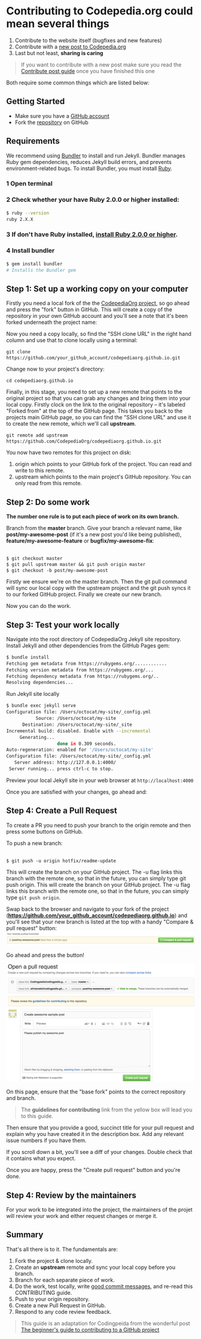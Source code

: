 # Contributing to Codepedia.org could mean several things

1. Contribute to the website itself (bugfixes and new features)
2. Contribute with a [new post to Codepedia.org](CONTRIBUTING_POST.md)
3. Last but not least, **sharing is caring**

> If you want to contribute with a new post make sure you read the [Contribute post guide](CONTRIBUTING_POST.md)
once you have finished this one

Both require some common things which are listed below:

## Getting Started
* Make sure you have a [GitHub account](https://github.com/signup/free)
* Fork the [repository](https://github.com/CodepediaOrg/codepediaorg.github.io) on GitHub

## Requirements
We recommend using [Bundler](http://bundler.io/) to install and run Jekyll. Bundler manages Ruby gem dependencies, reduces Jekyll build errors, and prevents environment-related bugs. To install Bundler, you must install [Ruby](https://www.ruby-lang.org/).

### 1 Open terminal

### 2 Check whether your have Ruby 2.0.0 or higher installed:
```bash
$ ruby --version
ruby 2.X.X
```
### 3 If don't have Ruby installed, [install Ruby 2.0.0 or higher](https://www.ruby-lang.org/en/downloads/). 

### 4 Install bundler
```bash
$ gem install bundler
# Installs the Bundler gem
```

## Step 1: Set up a working copy on your computer
Firstly you need a local fork of the the [CodepediaOrg project](https://github.com/CodepediaOrg/codepediaorg.github.io), so go ahead and press the "fork" button in GitHub. This will create a copy of the repository in your own GitHub account and you'll see a note that it's been forked underneath the project name:

Now you need a copy locally, so find the "SSH clone URL" in the right hand column and use that to clone locally using a terminal:
<pre><code class="bash">git clone https://github.com/your_github_account/codepediaorg.github.io.git</pre></code>

Change now to your project's directory:
<pre><code class="bash">cd codepediaorg.github.io</pre></code>

Finally, in this stage, you need to set up a new remote that points to the original project so that you can grab any changes and bring them into your local copy. Firstly clock on the link to the original repository – it's labeled "Forked from" at the top of the GitHub page. This takes you back to the projects main GitHub page, so you can find the "SSH clone URL" and use it to create the new remote, which we'll call **upstream**.

<pre><code class="bash">git remote add upstream https://github.com/CodepediaOrg/codepediaorg.github.io.git</pre></code>

You now have two remotes for this project on disk:

1. origin which points to your GitHub fork of the project. You can read and write to this remote.
2. upstream which points to the main project's GitHub repository. You can only read from this remote.

## Step 2: Do some work

**The number one rule is to put each piece of work on its own branch.**

Branch from the **master** branch. Give your branch a relevant name,
like __post/my-awesome-post__ (if it's a new post you'd like being published), __feature/my-awesome-feature__ or __bugfix/my-awesome-fix__:

<pre><code class="bash">
$ git checkout master
$ git pull upstream master && git push origin master
$ git checkout -b post/my-awesome-post
</pre></code>

Firstly we ensure we're on the master branch. Then the git pull command will sync our local copy with the upstream project
and the git push syncs it to our forked GitHub project. Finally we create our new branch.

Now you can do the work.

## Step 3: Test your work locally

Navigate into the root directory of CodepediaOrg Jekyll site repository.
Install Jekyll and other dependencies from the GitHub Pages gem:
```bash
$ bundle install
Fetching gem metadata from https://rubygems.org/............
Fetching version metadata from https://rubygems.org/...
Fetching dependency metadata from https://rubygems.org/..
Resolving dependencies...
```

Run Jekyll site locally
```bash
$ bundle exec jekyll serve
Configuration file: /Users/octocat/my-site/_config.yml
           Source: /Users/octocat/my-site
      Destination: /Users/octocat/my-site/_site
Incremental build: disabled. Enable with --incremental
     Generating...
                   done in 0.309 seconds.
Auto-regeneration: enabled for '/Users/octocat/my-site'
Configuration file: /Users/octocat/my-site/_config.yml
   Server address: http://127.0.0.1:4000/
 Server running... press ctrl-c to stop.
```

Preview your local Jekyll site in your web browser at <code>http://localhost:4000</code>

Once you are satisfied with your changes, go ahead and:

## Step 4: Create a Pull Request

To create a PR you need to push your branch to the origin remote and then press some buttons on GitHub.

To push a new branch:
<pre><code class="bash">
$ git push -u origin hotfix/readme-update
</pre></code>

This will create the branch on your GitHub project. The -u flag links this branch with the remote one, so that in the future,
you can simply type git push origin.
This will create the branch on your GitHub project. The -u flag links this branch with the remote one, so that in the future, you can simply type <code>git push origin</code>.

Swap back to the browser and navigate to your fork of the project (**https://github.com/your_github_account/codepediaorg.github.io**)
and you'll see that your new branch is listed at the top with a handy "Compare & pull request" button:
![Pull request button](images/contributing/contributing-pull-request-button.png)

Go ahead and press the button!

![Open pull request](images/contributing/contributing-open-pull-request.png)

On this page, ensure that the "base fork" points to the correct repository and branch.

> The __guidelines for contributing__ link from the yellow box will lead you to this guide.

Then ensure that you provide a good, succinct title for your pull request and explain why you have created it in the description box.
Add any relevant issue numbers if you have them.

If you scroll down a bit, you'll see a diff of your changes. Double check that it contains what you expect.

Once you are happy, press the "Create pull request" button and you're done.

## Step 4: Review by the maintainers

For your work to be integrated into the project, the maintainers of the projet will review your work and either request changes or merge it.

## Summary

That's all there is to it. The fundamentals are:

1. Fork the project & clone locally.
2. Create an __upstream__ remote and sync your local copy before you branch.
3. Branch for each separate piece of work.
4. Do the work, test locally, write [good commit messages](https://blogs.gnome.org/danni/2011/10/25/a-guide-to-writing-git-commit-messages/), and re-read this CONTRIBUTING guide.
5. Push to your origin repository.
6. Create a new Pull Request in GitHub.
7. Respond to any code review feedback.

> This guide is an adaptation for Codingpeida from the wonderful post [The beginner's guide to contributing to a GitHub project](https://akrabat.com/the-beginners-guide-to-contributing-to-a-github-project/)
